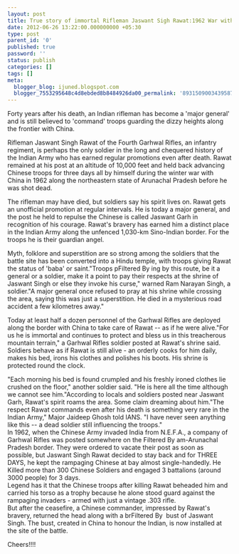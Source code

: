 ```yaml
---
layout: post
title: True story of immortal Rifleman Jaswant Sigh Rawat:1962 War with China.
date: 2012-06-26 13:22:00.000000000 +05:30
type: post
parent_id: '0'
published: true
password: ''
status: publish
categories: []
tags: []
meta:
  blogger_blog: ijuned.blogspot.com
  blogger_7553295648c4d8ebded8b8484926da00_permalink: '8931509003439587309'
---
```

<div dir="ltr" style="text-align:left;">Forty years after his death, an Indian rifleman has become a 'major  general' and is still believed to 'command' troops guarding the dizzy  heights along <span class="IL_AD" id="IL_AD1">the frontier<span class="IL_AD_ICON"></span></span> with China.</p>
<p>Rifleman Jaswant Singh Rawat of the Fourth Garhwal Rifles, an <span class="IL_AD" id="IL_AD7">infantry<span class="IL_AD_ICON"></span></span> regiment, is perhaps the only soldier in the long and chequered history of the Indian Army who has earned <span class="IL_AD" id="IL_AD2">regular<span class="IL_AD_ICON"></span></span> promotions even after death. Rawat remained at his post at an altitude  of 10,000 feet and held back advancing Chinese troops for three days all  by himself during <span class="IL_AD" id="IL_AD3">the winter<span class="IL_AD_ICON"></span></span> war with China in 1962 along the northeastern state of Arunachal Pradesh before he was shot dead.</p>
<p>The rifleman may have died, but <span class="IL_AD" id="IL_AD10">soldiers<span class="IL_AD_ICON"></span></span> say his spirit lives on. Rawat gets an unofficial promotion at regular  intervals. He is today a major general, and the post he held to repulse  the Chinese is called Jaswant Garh in recognition of his courage.  Rawat's bravery has earned him a distinct place in the Indian Army along  the unfenced 1,030-km Sino-Indian border. For the troops he is their  guardian angel.</p>
<p>Myth, <span class="IL_AD" id="IL_AD4">folklore<span class="IL_AD_ICON"></span></span> and superstition are so strong among the soldiers that the <span class="IL_AD" id="IL_AD11">battle<span class="IL_AD_ICON"></span></span> site has been converted into a Hindu temple, with troops giving Rawat <span class="IL_AD" id="IL_AD5">the status<span class="IL_AD_ICON"></span></span> of 'baba' or saint."Troops pFiltered By ing by this route, be it a  general or a soldier, make it a point to pay their respects at the  shrine of Jaswant Singh or else they invoke his curse," warned Ram  Narayan Singh, a soldier."A major general once refused to pray at his  shrine while crossing the area, saying this was just a superstition. He  died in a mysterious road accident a few kilometres away."</p>
<p>Today  at least half a dozen personnel of the Garhwal Rifles are deployed along  the border with China to take care of Rawat -- as if he were alive."For  us he is immortal and continues to protect and bless us in this  treacherous mountain terrain," a Garhwal Rifles soldier posted at  Rawat's shrine said. Soldiers behave as if Rawat is still alive - an  orderly cooks for him daily, makes his bed, irons his clothes and  polishes his boots. His shrine is protected round the clock.</p>
<p>"Each  morning his bed is found crumpled and his freshly ironed clothes lie  crushed on the floor," another soldier said. "He is here all the time  although we cannot see him."According to locals and soldiers posted near  Jaswant Garh, Rawat's spirit roams the area. Some claim dreaming about  him."The respect Rawat commands even after his death is something very  rare in the Indian Army," Major Jaideep Ghosh told <span class="IL_AD" id="IL_AD9">IANS<span class="IL_AD_ICON"></span></span>. "I have never seen anything like this -- a dead soldier still influencing the troops."<br />In 1962, when the Chinese Army invaded India from N.E.F.A., a company of Garhwal Rifles was posted <span class="IL_AD" id="IL_AD6">somewhere<span class="IL_AD_ICON"></span></span> on the Filtered By am-Arunachal Pradesh border. They were ordered to  vacate their post as soon as possible, but Jaswant Singh Rawat decided  to stay back and for THREE DAYS, he kept the rampaging Chinese at bay  almost single-handedly. He Killed more than 300 Chinese Soldiers and engaged 3 battalions (around 3000 people) for 3 days.<br />Legend  has it that the Chinese troops after killing Rawat beheaded him and  carried his torso as a trophy because he alone stood guard against the  rampaging <span class="IL_AD" id="IL_AD8">invaders<span class="IL_AD_ICON"></span></span> - armed with just a vintage .303 rifle.<br />But  after the ceasefire, a Chinese commander, impressed by Rawat's bravery,  returned the head along with a brFiltered By  bust of Jaswant Singh.  The bust, created in China to honour the Indian, is now installed at the  site of the battle.</p>
<p>Cheers!!!!</p></div>

